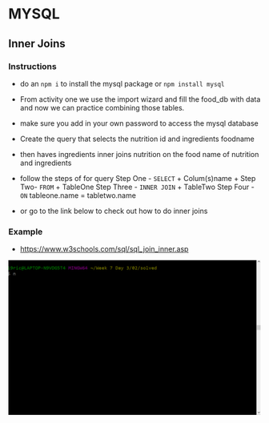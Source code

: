 # MYSQL

## Inner Joins

### Instructions 
- do an `npm i` to install the mysql package or `npm install mysql`

- From activity one we use the import wizard and fill the food_db with data and now we can practice combining those tables.
- make sure you add in your own password to access the mysql database
- Create the query that selects the nutrition id and ingredients foodname 
- then haves ingredients inner joins nutrition on the food name of nutrition and ingredients 

- follow the steps of for query
    Step One - `SELECT` + Colum(s)name +
    Step Two- `FROM` + TableOne 
    Step Three - `INNER JOIN` + TableTwo
    Step Four - `ON` tableone.name  = tabletwo.name

- or go to the link below to check out how to do inner joins

### Example
- https://www.w3schools.com/sql/sql_join_inner.asp

![results](./gif/results.gif)